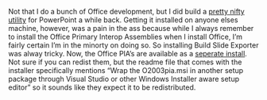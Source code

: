 Not that I do a bunch of Office development, but I did build a [pretty
nifty utility](http://devhawk.net/Build+Slide+Export+.aspx) for
PowerPoint a while back. Getting it installed on anyone elses machine,
however, was a pain in the ass because while I always remember to
install the Office Primary Interop Assemblies when I install Office, I’m
fairly certain I’m in the minorty on doing so. So installing Build Slide
Exporter was alway tricky. Now, the Office PIA’s are available as a
[seperate
install](http://www.microsoft.com/downloads/details.aspx?familyid=3c9a983a-ac14-4125-8ba0-d36d67e0f4ad&displaylang=en).
Not sure if you can redist them, but the readme file that comes with the
installer specifically mentions “Wrap the O2003pia.msi in another setup
package through Visual Studio or other Windows Installer aware setup
editor” so it sounds like they expect it to be redistributed.
